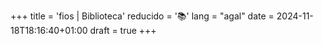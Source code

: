 +++
title = 'fios | Biblioteca'
reducido = '📚'
lang = "agal"
date = 2024-11-18T18:16:40+01:00
draft = true
+++
